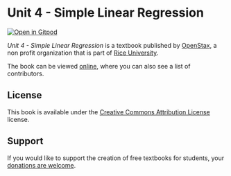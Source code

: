 # Unit 4 - Simple Linear Regression

[![Open in Gitpod](https://gitpod.io/button/open-in-gitpod.svg)](https://gitpod.io/from-referrer/)

_Unit 4 - Simple Linear Regression_ is a textbook published by [OpenStax](https://openstax.org/), a non profit organization that is part of [Rice University](https://www.rice.edu/).

The book can be viewed [online](https://github.com/cnx-user-books/cnxbook-unit-4-simple-linear-regression/releases/latest), where you can also see a list of contributors.

## License
This book is available under the [Creative Commons Attribution License](./LICENSE) license.

## Support
If you would like to support the creation of free textbooks for students, your [donations are welcome](https://riceconnect.rice.edu/donation/support-openstax-banner).

